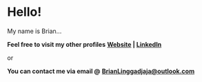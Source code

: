 # Hello!
My name is Brian...

**Feel free to visit my other profiles**
**[Website](https://mynameisbrian.dev) | [LinkedIn](https://linkedin.com/in/brian-linggadjaja-766971165)**

or

**You can contact me via email @**
**BrianLinggadjaja@outlook.com**

<!--
**BrianLinggadjaja/brianlinggadjaja** is a ✨ _special_ ✨ repository because its `README.md` (this file) appears on your GitHub profile.

Here are some ideas to get you started:

- 🔭 I’m currently working on ...
- 🌱 I’m currently learning ...
- 👯 I’m looking to collaborate on ...
- 🤔 I’m looking for help with ...
- 💬 Ask me about ...
- 📫 How to reach me: ...
- 😄 Pronouns: ...
- ⚡ Fun fact: ...
-->

